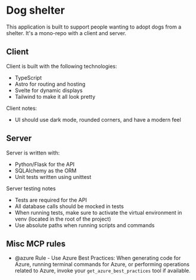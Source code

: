 # Dog shelter

This application is built to support people wanting to adopt dogs from a shelter. It's a mono-repo with a client and server.

## Client

Client is built with the following technologies:

- TypeScript
- Astro for routing and hosting
- Svelte for dynamic displays
- Tailwind to make it all look pretty

Client notes:

- UI should use dark mode, rounded corners, and have a modern feel

## Server

Server is written with:

- Python/Flask for the API
- SQLAlchemy as the ORM
- Unit tests written using unittest

Server testing notes

- Tests are required for the API
- All database calls should be mocked in tests
- When running tests, make sure to activate the virtual environment in venv (located in the root of the project)
- Use absolute paths when running scripts and commands

## Misc MCP rules

- @azure Rule - Use Azure Best Practices: When generating code for Azure, running terminal commands for Azure, or performing operations related to Azure, invoke your `get_azure_best_practices` tool if available.